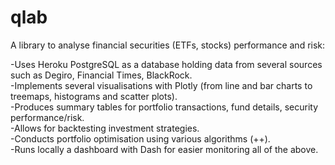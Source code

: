 # qlab

A library to analyse financial securities (ETFs, stocks) performance and risk:

-Uses Heroku PostgreSQL as a database holding data from several sources such as Degiro, Financial Times, BlackRock.<br>
-Implements several visualisations with Plotly (from line and bar charts to treemaps, histograms and scatter plots).<br>
-Produces summary tables for portfolio transactions, fund details, security performance/risk.<br>
-Allows for backtesting investment strategies.<br>
-Conducts portfolio optimisation using various algorithms (++).<br>
-Runs locally a dashboard with Dash for easier monitoring all of the above.<br>
